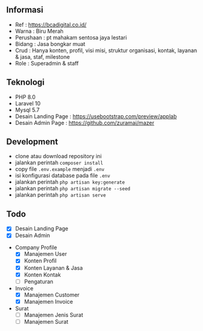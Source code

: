 ## Informasi
- Ref : https://bcadigital.co.id/
- Warna : Biru Merah
- Perushaan : pt mahakam sentosa jaya lestari
- Bidang : Jasa bongkar muat
- Crud : Hanya konten, profil, visi misi, struktur organisasi, kontak, layanan & jasa, staf, milestone
- Role : Superadmin & staff

## Teknologi
- PHP 8.0
- Laravel 10
- Mysql 5.7
- Desain Landing Page : https://usebootstrap.com/preview/applab
- Desain Admin Page : https://github.com/zuramai/mazer
## Development
- clone atau download repository ini
- jalankan perintah `composer install`
- copy file `.env.example` menjadi `.env`
- isi konfigurasi database pada file `.env`
- jalankan perintah `php artisan key:generate`
- jalankan perintah `php artisan migrate --seed`
- jalankan perintah `php artisan serve`

## Todo 
- [x] Desain Landing Page
- [x] Desain Admin
- Company Profile
  - [x] Manajemen User
  - [x] Konten Profil
  - [x] Konten Layanan & Jasa
  - [x] Konten Kontak
  - [ ] Pengaturan
- Invoice
  - [x] Manajemen Customer
  - [x] Manajemen Invoice
- Surat
  - [ ] Manajemen Jenis Surat
  - [ ] Manajemen Surat